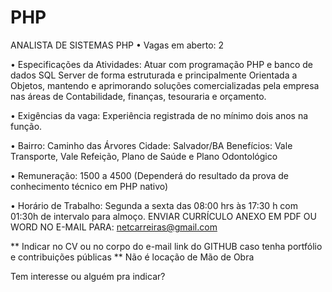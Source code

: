 # PHP
ANALISTA DE SISTEMAS PHP
• Vagas em aberto: 2

• Especificações da Atividades: Atuar com programação PHP e banco de dados SQL Server de forma estruturada e principalmente Orientada a Objetos, mantendo e aprimorando soluções comercializadas pela empresa nas áreas de Contabilidade, finanças, tesouraria e orçamento.

• Exigências da vaga: Experiência registrada de no mínimo dois anos na função.

• Bairro: Caminho das Árvores Cidade: Salvador/BA Benefícios: Vale Transporte, Vale Refeição, Plano de Saúde e Plano Odontológico

• Remuneração:  1500 a 4500 (Dependerá do resultado da prova de conhecimento técnico em PHP nativo)

• Horário de Trabalho: Segunda a sexta das 08:00 hrs às 17:30 h com 01:30h de intervalo para almoço. ENVIAR CURRÍCULO ANEXO EM PDF OU WORD NO E-MAIL PARA: netcarreiras@gmail.com

** Indicar no CV ou no corpo do e-mail link do GITHUB caso tenha portfólio e contribuições públicas
** Não é locação de Mão de Obra 

Tem interesse ou alguém pra indicar?
